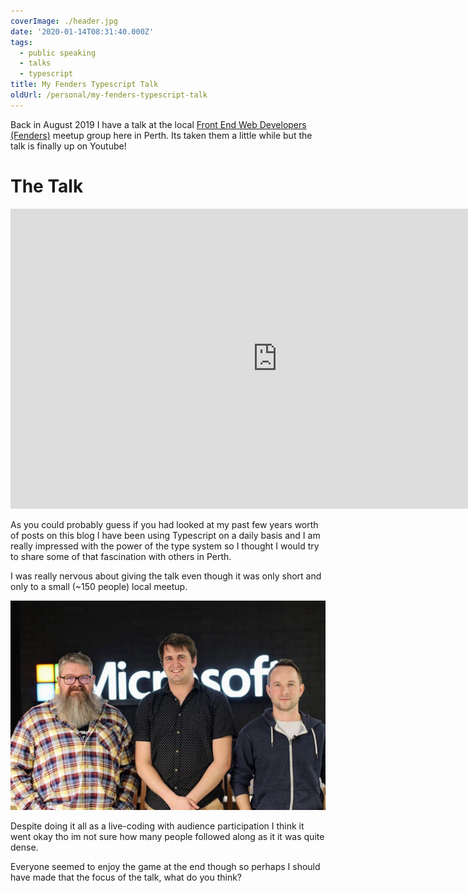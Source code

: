 ```yaml
---
coverImage: ./header.jpg
date: '2020-01-14T08:31:40.000Z'
tags:
  - public speaking
  - talks
  - typescript
title: My Fenders Typescript Talk
oldUrl: /personal/my-fenders-typescript-talk
---
```


Back in August 2019 I have a talk at the local [Front End Web Developers (Fenders)](https://www.meetup.com/Front-End-Web-Developers-Perth/) meetup group here in Perth. Its taken them a little while but the talk is finally up on Youtube!

<!-- more -->

# The Talk

<iframe width="853" height="480" src="https://www.youtube.com/embed/OFKYo8lvS7E" frameborder="0" allow="autoplay; encrypted-media" allowfullscreen></iframe>

As you could probably guess if you had looked at my past few years worth of posts on this blog I have been using Typescript on a daily basis and I am really impressed with the power of the type system so I thought I would try to share some of that fascination with others in Perth.

I was really nervous about giving the talk even though it was only short and only to a small (~150 people) local meetup.

[![](./us.jpg)](./us.jpg)

Despite doing it all as a live-coding with audience participation I think it went okay tho im not sure how many people followed along as it it was quite dense.

Everyone seemed to enjoy the game at the end though so perhaps I should have made that the focus of the talk, what do you think?
